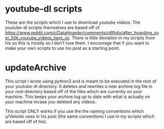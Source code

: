 # youtube-dl scripts
These are the scripts which I use to download youtube videos. The youtube-dl scripts themselves are based off of https://www.reddit.com/r/DataHoarder/comments/c6fh4x/after_hoarding_over_50k_youtube_videos_here_is/. There is little deviation in my scripts from his so this is mostly so I don't lose them. I encourage that if you want to make your own scripts to use his post as a starting point.

# updateArchive
This script I wrote using python3 and is meant to be executed in the root of your youtube-dl directory. It deletes and rewrites a new archive.log file in your root directory based off of the files which are currently on your machine. This keeps your archive.log up to date with what is actually on your machine incase you deleted any videos.

This script ONLY works if you use the the naming conventions which u/Veloldo uses in his post (the same conventions I use in my scripts which are based off of his).
